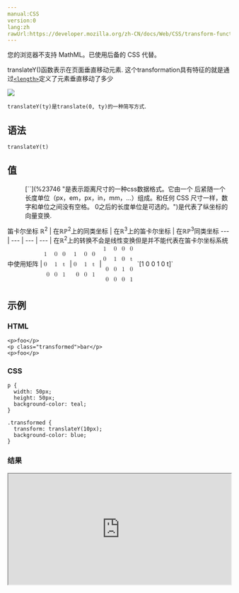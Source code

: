 ```yaml
---
manual:CSS
version:0
lang:zh
rawUrl:https://developer.mozilla.org/zh-CN/docs/Web/CSS/transform-function/translateY
---
```






您的浏览器不支持 MathML。已使用后备的 CSS 代替。





translateY()函数表示在页面垂直移动元素. 这个transformation具有特征的就是通过[`<length>`](%23746 "是表示距离尺寸的一种css数据格式。它由一个 <number> 后紧随一个长度单位（px，em，px，in，mm，...）组成。和任何 CSS 尺寸一样，数字和单位之间没有空格。<number> 0之后的长度单位是可选的。")定义了元素垂直移动了多少



![](%32467.png "")



`translateY(ty)是translate(0, ty)的一种简写方式`.


## 语法<a name="语法"></a>

```
translateY(t)

```

## 值<a name="值"></a>
<dl><dd>[`<length>`](%23746 "是表示距离尺寸的一种css数据格式。它由一个 <number> 后紧随一个长度单位（px，em，px，in，mm，...）组成。和任何 CSS 尺寸一样，数字和单位之间没有空格。<number> 0之后的长度单位是可选的。")是代表了纵坐标的向量变换.</dd></dl>
笛卡尔坐标 ℝ<sup>2</sup> | 在ℝℙ<sup>2</sup>上的同类坐标 | 在ℝ<sup>3</sup>上的笛卡尔坐标 | 在ℝℙ<sup>3</sup>同类坐标 
 ---  |  ---  |  ---  |  ---  | 
在ℝ<sup>2</sup>上的转换不会是线性变换但是并不能代表在笛卡尔坐标系统中使用矩阵 | <math><mfenced><mtable><mtr>1<mtd>0</mtd><mtd>0</mtd></mtr><mtr>0<mtd>1</mtd><mtd>t</mtd></mtr><mtr><mtd>0</mtd><mtd>0</mtd><mtd>1</mtd></mtr></mtable></mfenced></math> | <math><math><mfenced><mtable><mtr>1<mtd>0</mtd><mtd>0</mtd></mtr><mtr>0<mtd>1</mtd><mtd>t</mtd></mtr><mtr><mtd>0</mtd><mtd>0</mtd><mtd>1</mtd></mtr></mtable></mfenced></math></math> | <math><mfenced><mtable><mtr>1<mtd>0</mtd><mtd>0</mtd><mtd>0</mtd></mtr><mtr>0<mtd>1</mtd><mtd>0</mtd><mtd>t</mtd></mtr><mtr><mtd>0</mtd><mtd>0</mtd><mtd>1</mtd><mtd>0</mtd></mtr><mtr><mtd>0</mtd><mtd>0</mtd><mtd>0</mtd><mtd>1</mtd></mtr></mtable></mfenced></math> 
`[1 0 0 1 0 t]` 


## 示例<a name="示例"></a>

### HTML<a name="HTML"></a>

```
<p>foo</p>
<p class="transformed">bar</p>
<p>foo</p>
```

### CSS<a name="CSS"></a>

```
p { 
  width: 50px;
  height: 50px;
  background-color: teal;
}

.transformed {
  transform: translateY(10px);
  background-color: blue;
}
```

### 结果<a name="结果"></a>


<iframe src='https://mdn.mozillademos.org/zh-CN/docs/Web/CSS/transform-function/translateY$samples/Examples?revision=1221613' width='100%' height='250'></iframe>




